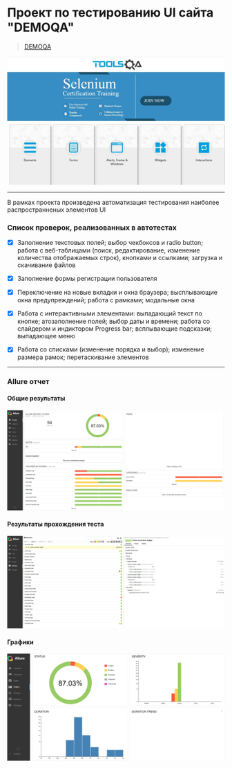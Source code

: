 # Проект по тестированию UI сайта "DEMOQA"
> <a target="_blank" href="https://demoqa.com/">DEMOQA</a>

![main page screenshot](picture/main_page.jpg)

----

В рамках проекта произведена автоматизация тестирования наиболее распространненых элементов UI



### Список проверок, реализованных в автотестах

- [x] Заполнение текстовых полей; выбор чекбоксов и radio button; работа с веб-таблицами (поиск, редактирование, изменение количества отображаемых строк), кнопками и ссылками; загрузка и скачивание файлов
- [x] Заполнение формы регистрации пользователя
- [x] Переключение на новые вкладки и окна браузера; высплывающие окна предупреждений; работа с рамками; модальные окна
- [x] Работа с интерактивными элементами: выпадающий текст по кнопке; атозаполнение полей; выбор даты и времени; работа со слайдером и индиктором Progress bar; всплывающие подсказки; выпадающее меню
- [x] Работа со списками (изменение порядка и выбор); изменение размера рамок; перетаскивание элементов



----

### Allure отчет
#### Общие результаты 
![allure_report_overview](picture/allure_report_overview.png)

#### Результаты прохождения теста
![allure_reports_behaviors](/picture/allure_reports_behaviors.png)

#### Графики

![allure_reports_graphs](picture/alluere_reports_graphs_1.png)


